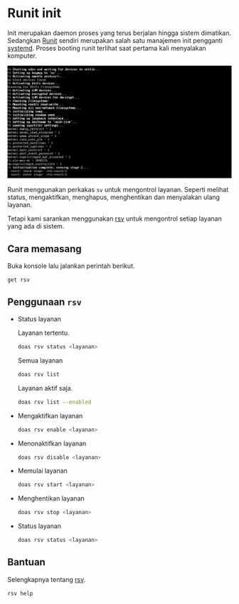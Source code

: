 # Runit init

Init merupakan daemon proses yang terus berjalan hingga sistem dimatikan. Sedangkan [Runit](http://smarden.org/runit/) sendiri merupakan salah satu manajemen init pengganti [systemd](https://systemd.io/). Proses booting runit terlihat saat pertama kali menyalakan komputer.

![Runit LangitKetujuh OS](../../media/image/runit-langitketujuh-id.webp)

Runit menggunakan perkakas `sv` untuk mengontrol layanan. Seperti melihat status, mengaktifkan, menghapus, menghentikan dan menyalakan ulang layanan.

Tetapi kami sarankan menggunakan [rsv] untuk mengontrol setiap layanan yang ada di sistem.

## Cara memasang

Buka konsole lalu jalankan perintah berikut.

```
get rsv
```

## Penggunaan `rsv`

- Status layanan

    Layanan tertentu.

    ```sh
    doas rsv status <layanan>
    ```

    Semua layanan
    ```sh
    doas rsv list
    ```

    Layanan aktif saja.

    ```sh
    doas rsv list --enabled
    ```

- Mengaktifkan layanan

    ```sh
    doas rsv enable <layanan>
    ```

- Menonaktifkan layanan

    ```sh
    doas rsv disable <layanan>
    ```

- Memulai layanan

    ```sh
    doas rsv start <layanan>
    ```

- Menghentikan layanan

    ```sh
    doas rsv stop <layanan>
    ```

- Status layanan

    ```sh
    doas rsv status <layanan>
    ```

## Bantuan

Selengkapnya tentang [rsv].

```sh
rsv help
```

[rsv]:https://github.com/JojiiOfficial/rsv
